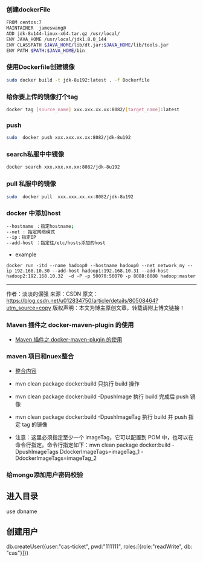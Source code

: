 ### 创建dockerFile

```sh
FROM centos:7
MAINTAINER  jameswang@
ADD jdk-8u144-linux-x64.tar.gz /usr/local/
ENV JAVA_HOME /usr/local/jdk1.8.0_144
ENV CLASSPATH $JAVA_HOME/lib/dt.jar:$JAVA_HOME/lib/tools.jar
ENV PATH $PATH:$JAVA_HOME/bin
```
### 使用Dockerfile创建镜像

```sh
sudo docker build -t jdk-8u192:latest . -f Dockerfile
```

### 给你要上传的镜像打个tag

```sh
docker tag [source_name] xxx.xxx.xx.xx:8082/[target_name]:latest
```

### push 

```sh
sudo  docker push xxx.xxx.xx.xx:8082/jdk-8u192
```

### search私服中中镜像

```sh
docker search xxx.xxx.xx.xx:8082/jdk-8u192
```

### pull 私服中的镜像

```sh
sudo  docker pull  xxx.xxx.xx.xx:8082/jdk-8u192
```

### docker 中添加host

```sh
--hostname ：指定hostname;
--net : 指定网络模式
--ip：指定IP
--add-host ：指定往/etc/hosts添加的host
```
- example

```
docker run -itd --name hadoop0 --hostname hadoop0 --net network_my --ip 192.168.10.30 --add-host hadoop1:192.168.10.31 --add-host hadoop2:192.168.10.32  -d -P -p 50070:50070 -p 8088:8088 hadoop:master
```
---------------------
作者：淡淡的倔强 
来源：CSDN 
原文：https://blog.csdn.net/u012834750/article/details/80508464?utm_source=copy 
版权声明：本文为博主原创文章，转载请附上博文链接！


###  Maven 插件之 docker-maven-plugin 的使用
- [Maven 插件之 docker-maven-plugin 的使用](https://blog.csdn.net/aixiaoyang168/article/details/77453974)

### maven 项目和nuex整合
- [整合内容](https://github.com/jameswangAugmentum/Blogs/issues/2)

- mvn clean package docker:build 只执行 build 操作
- mvn clean package docker:build -DpushImage 执行 build 完成后 push 镜像
- mvn clean package docker:build -DpushImageTag 执行 build 并 push 指定 tag 的镜像
- 注意：这里必须指定至少一个 imageTag，它可以配置到 POM 中，也可以在命令行指定。命令行指定如下：mvn clean package docker:build -DpushImageTags DdockerImageTags=imageTag_1 -DdockerImageTags=imageTag_2

### 给mongo添加用户密码校验
## 进入目录
use dbname 
## 创建用户
db.createUser({user:"cas-ticket", pwd:"111111", roles:[{role:"readWrite", db: "cas"}]})




